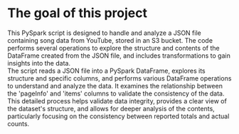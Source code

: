 # The goal of this project 
This PySpark script is designed to handle and analyze a JSON file containing song data from YouTube, stored in an S3 bucket. 
The code performs several operations to explore the structure and contents of the DataFrame created from the JSON file, 
and includes transformations to gain insights into the data.<br>
The script reads a JSON file into a PySpark DataFrame, explores its structure and specific columns, and 
performs various DataFrame operations to understand and analyze the data. It examines the relationship
between the 'pageInfo' and 'items' columns to validate the consistency of the data.<br>
This detailed process helps validate data integrity, provides a clear view of the dataset's structure, 
and allows for deeper analysis of the contents, particularly focusing on the consistency 
between reported totals and actual counts.<br>
